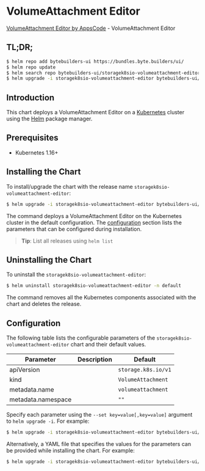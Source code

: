 # VolumeAttachment Editor

[VolumeAttachment Editor by AppsCode](https://byte.builders) - VolumeAttachment Editor

## TL;DR;

```bash
$ helm repo add bytebuilders-ui https://bundles.byte.builders/ui/
$ helm repo update
$ helm search repo bytebuilders-ui/storagek8sio-volumeattachment-editor --version=v0.4.7
$ helm upgrade -i storagek8sio-volumeattachment-editor bytebuilders-ui/storagek8sio-volumeattachment-editor -n default --create-namespace --version=v0.4.7
```

## Introduction

This chart deploys a VolumeAttachment Editor on a [Kubernetes](http://kubernetes.io) cluster using the [Helm](https://helm.sh) package manager.

## Prerequisites

- Kubernetes 1.16+

## Installing the Chart

To install/upgrade the chart with the release name `storagek8sio-volumeattachment-editor`:

```bash
$ helm upgrade -i storagek8sio-volumeattachment-editor bytebuilders-ui/storagek8sio-volumeattachment-editor -n default --create-namespace --version=v0.4.7
```

The command deploys a VolumeAttachment Editor on the Kubernetes cluster in the default configuration. The [configuration](#configuration) section lists the parameters that can be configured during installation.

> **Tip**: List all releases using `helm list`

## Uninstalling the Chart

To uninstall the `storagek8sio-volumeattachment-editor`:

```bash
$ helm uninstall storagek8sio-volumeattachment-editor -n default
```

The command removes all the Kubernetes components associated with the chart and deletes the release.

## Configuration

The following table lists the configurable parameters of the `storagek8sio-volumeattachment-editor` chart and their default values.

|     Parameter      | Description |            Default             |
|--------------------|-------------|--------------------------------|
| apiVersion         |             | <code>storage.k8s.io/v1</code> |
| kind               |             | <code>VolumeAttachment</code>  |
| metadata.name      |             | <code>volumeattachment</code>  |
| metadata.namespace |             | <code>""</code>                |


Specify each parameter using the `--set key=value[,key=value]` argument to `helm upgrade -i`. For example:

```bash
$ helm upgrade -i storagek8sio-volumeattachment-editor bytebuilders-ui/storagek8sio-volumeattachment-editor -n default --create-namespace --version=v0.4.7 --set apiVersion=storage.k8s.io/v1
```

Alternatively, a YAML file that specifies the values for the parameters can be provided while
installing the chart. For example:

```bash
$ helm upgrade -i storagek8sio-volumeattachment-editor bytebuilders-ui/storagek8sio-volumeattachment-editor -n default --create-namespace --version=v0.4.7 --values values.yaml
```
